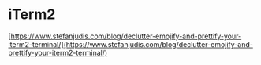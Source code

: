 # iTerm2

[https://www.stefanjudis.com/blog/declutter-emojify-and-prettify-your-iterm2-terminal/](https://www.stefanjudis.com/blog/declutter-emojify-and-prettify-your-iterm2-terminal/)

